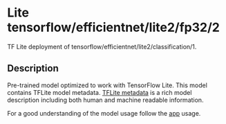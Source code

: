 # Lite tensorflow/efficientnet/lite2/fp32/2
TF Lite deployment of tensorflow/efficientnet/lite2/classification/1.

<!-- asset-path: legacy -->
<!-- parent-model: tensorflow/efficientnet/lite2/classification/1 -->
<!-- interactive-visualizer: tflite_image_classifier -->

## Description
Pre-trained model optimized to work with TensorFlow Lite.
This model contains TFLite model metadata.
[TFLite metadata](https://www.tensorflow.org/lite/convert/metadata) is a rich
model description including both human and machine readable information.

For a good understanding of the model usage follow the
[app](https://github.com/tensorflow/examples/blob/master/lite/examples/image_classification/android/lib_support/src/main/java/org/tensorflow/lite/examples/classification/tflite/Classifier.java)
usage.
